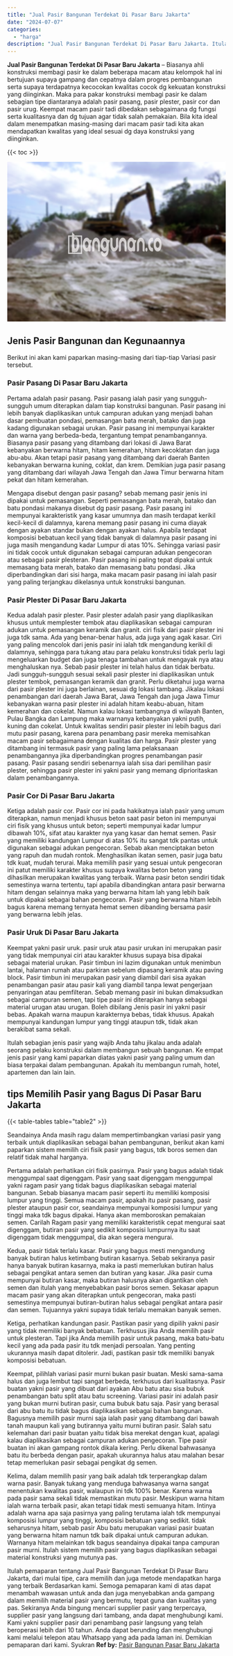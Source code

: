```yaml
---
title: "Jual Pasir Bangunan Terdekat Di Pasar Baru Jakarta"
date: "2024-07-07"
categories: 
  - "harga"
description: "Jual Pasir Bangunan Terdekat Di Pasar Baru Jakarta. Itulah pemaparan tentang Jual Pasir Bangunan Terdekat Di Pasar Baru Jakarta, dari mulai tipe, cara memili..."
---
```


**Jual Pasir Bangunan Terdekat Di Pasar Baru Jakarta** – Biasanya ahli konstruksi membagi pasir ke dalam beberapa macam atau kelompok hal ini bertujuan supaya gampang dan cepatnya dalam progres pembangunan serta supaya terdapatnya kecocokan kwalitas cocok dg kekuatan konstruksi yang diinginkan. Maka para pakar konstruksi membagi pasir ke dalam sebagian tipe diantaranya adalah pasir pasang, pasir plester, pasir cor dan pasir urug. Keempat macam pasir tadi dibedakan sebagaimana dg fungsi serta kualitasnya dan dg tujuan agar tidak salah pemakaian. Bila kita ideal dalam menempatkan masing-masing dari macam pasir tadi kita akan mendapatkan kwalitas yang ideal sesuai dg daya konstruksi yang diinginkan.

{{< toc >}}

![Jual Pasir Bangunan Terdekat Di Pasar Baru Jakarta](/images/jual-pasir-bangunan-42.png)

## Jenis Pasir Bangunan dan Kegunaannya

Berikut ini akan kami paparkan masing-masing dari tiap-tiap Variasi pasir tersebut.

### Pasir Pasang Di Pasar Baru Jakarta

Pertama adalah pasir pasang. Pasir pasang ialah pasir yang sungguh-sungguh umum diterapkan dalam tiap konstruksi bangunan. Pasir pasang ini lebih banyak diaplikasikan untuk campuran adukan yang menjadi bahan dasar pembuatan pondasi, pemasangan bata merah, batako dan juga kadang digunakan sebagai urukan. Pasir pasang ini mempunyai karakter dan warna yang berbeda-beda, tergantung tempat penambangannya. Biasanya pasir pasang yang ditambang dari lokasi di Jawa Barat kebanyakan berwarna hitam, hitam kemerahan, hitam kecoklatan dan juga abu-abu. Akan tetapi pasir pasang yang ditambang dari daerah Banten kebanyakan berwarna kuning, coklat, dan krem. Demikian juga pasir pasang yang ditambang dari wilayah Jawa Tengah dan Jawa Timur berwarna hitam pekat dan hitam kemerahan.

Mengapa disebut dengan pasir pasang? sebab memang pasir jenis ini dipakai untuk pemasangan. Seperti pemasangan bata merah, batako dan batu pondasi makanya disebut dg pasir pasang. Pasir pasang ini mempunyai karakteristik yang kasar umumnya dan masih terdapat kerikil kecil-kecil di dalamnya, karena memang pasir pasang ini cuma diayak dengan ayakan standar bukan dengan ayakan halus. Apabila terdapat komposisi bebatuan kecil yang tidak banyak di dalamnya pasir pasang ini juga masih mengandung kadar Lumpur di atas 10%. Sehingga variasi pasir ini tidak cocok untuk digunakan sebagai campuran adukan pengecoran atau sebagai pasir plesteran. Pasir pasang ini paling tepat dipakai untuk memasang bata merah, batako dan memasang batu pondasi. Jika diperbandingkan dari sisi harga, maka macam pasir pasang ini ialah pasir yang paling terjangkau dikelasnya untuk konstruksi bangunan.

### Pasir Plester Di Pasar Baru Jakarta

Kedua adalah pasir plester. Pasir plester adalah pasir yang diaplikasikan khusus untuk memplester tembok atau diaplikasikan sebagai campuran adukan untuk pemasangan keramik dan granit. ciri fisik dari pasir plester ini juga tdk sama. Ada yang benar-benar halus, ada juga yang agak kasar. Ciri yang paling mencolok dari jenis pasir ini ialah tdk mengandung kerikil di dalamnya, sehingga para tukang atau para pelaku konstruksi tidak perlu lagi mengeluarkan budget dan juga tenaga tambahan untuk mengayak nya atau menghaluskan nya. Sebab pasir plester ini telah halus dan tidak berbatu. Jadi sungguh-sungguh sesuai sekali pasir plester ini diaplikasikan untuk plester tembok, pemasangan keramik dan granit. Perlu diketahui juga warna dari pasir plester ini juga berlainan, sesuai dg lokasi tambang. Jikalau lokasi penambangan dari daerah Jawa Barat, Jawa Tengah dan juga Jawa Timur kebanyakan warna pasir plester ini adalah hitam keabu-abuan, hitam kemerahan dan cokelat. Namun kalau lokasi tambangnya di wilayah Banten, Pulau Bangka dan Lampung maka warnanya kebanyakan yakni putih, kuning dan cokelat. Untuk kwalitas sendiri pasir plester ini lebih bagus dari mutu pasir pasang, karena para penambang pasir mereka memisahkan macam pasir sebagaimana dengan kualitas dan harga. Pasir plester yang ditambang ini termasuk pasir yang paling lama pelaksanaan penambangannya jika diperbandingkan progres penambangan pasir pasang. Pasir pasang sendiri sebenarnya ialah sisa dari pemilihan pasir plester, sehingga pasir plester ini yakni pasir yang memang diprioritaskan dalam penambangannya.

### Pasir Cor Di Pasar Baru Jakarta

Ketiga adalah pasir cor. Pasir cor ini pada hakikatnya ialah pasir yang umum diterapkan, namun menjadi khusus beton saat pasir beton ini mempunyai ciri fisik yang khusus untuk beton; seperti mempunyai kadar lumpur dibawah 10%, sifat atau karakter nya yang kasar dan hemat semen. Pasir yang memiliki kandungan Lumpur di atas 10% itu sangat tdk pantas untuk digunakan sebagai adukan pengecoran. Sebab akan menciptakan beton yang rapuh dan mudah rontok. Menghasilkan ikatan semen, pasir juga batu tdk kuat, mudah terurai. Maka memilih pasir yang sesuai untuk pengecoran ini patut memiliki karakter khusus supaya kwalitas beton beton yang dihasilkan merupakan kwalitas yang terbaik. Warna pasir beton sendiri tidak semestinya warna tertentu, tapi apabila dibandingkan antara pasir berwarna hitam dengan selainnya maka yang berwarna hitam lah yang lebih baik untuk dipakai sebagai bahan pengecoran. Pasir yang berwarna hitam lebih bagus karena memang ternyata hemat semen dibanding bersama pasir yang berwarna lebih jelas.

### Pasir Uruk Di Pasar Baru Jakarta

Keempat yakni pasir uruk. pasir uruk atau pasir urukan ini merupakan pasir yang tidak mempunyai ciri atau karakter khusus supaya bisa dipakai sebagai material urukan. Pasir timbun ini lazim digunakan untuk menimbun lantai, halaman rumah atau parkiran sebelum dipasang keramik atau paving block. Pasir timbun ini merupakan pasir yang diambil dari sisa ayakan penambangan pasir atau pasir kali yang diambil tanpa lewat pengerjaan penyaringan atau pemfilteran. Sebab memang pasir ini bukan dimaksudkan sebagai campuran semen, tapi tipe pasir ini diterapkan hanya sebagai material urugan atau urugan. Boleh dibilang Jenis pasir ini yakni pasir bebas. Apakah warna maupun karakternya bebas, tidak khusus. Apakah mempunyai kandungan lumpur yang tinggi ataupun tdk, tidak akan berakibat sama sekali.

Itulah sebagian jenis pasir yang wajib Anda tahu jikalau anda adalah seorang pelaku konstruksi dalam membangun sebuah bangunan. Ke empat jenis pasir yang kami paparkan diatas yakni pasir yang paling umum dan biasa terpakai dalam pembangunan. Apakah itu membangun rumah, hotel, apartemen dan lain lain.

## tips Memilih Pasir yang Bagus Di Pasar Baru Jakarta

{{< table-tables table="table2" >}}

Seandainya Anda masih ragu dalam mempertimbangkan variasi pasir yang terbaik untuk diaplikasikan sebagai bahan pembangunan, berikut akan kami paparkan sistem memilih ciri fisik pasir yang bagus, tdk boros semen dan relatif tidak mahal harganya.

Pertama adalah perhatikan ciri fisik pasirnya. Pasir yang bagus adalah tidak menggumpal saat digenggam. Pasir yang saat digenggam menggumpal yakni ragam pasir yang tidak bagus diaplikasikan sebagai material bangunan. Sebab biasanya macam pasir seperti itu memiliki komposisi lumpur yang tinggi. Semua macam pasir, apakah itu pasir pasang, pasir plester ataupun pasir cor, seandainya mempunyai komposisi lumpur yang tinggi maka tdk bagus dipakai. Hanya akan memboroskan pemakaian semen. Carilah Ragam pasir yang memiliki karakteristik cepat mengurai saat digenggam, butiran pasir yang sedikit komposisi lumpurnya itu saat digenggam tidak menggumpal, dia akan segera mengurai.

Kedua, pasir tidak terlalu kasar. Pasir yang bagus mesti mengandung banyak butiran halus ketimbang butiran kasarnya. Sebab sekiranya pasir hanya banyak butiran kasarnya, maka ia pasti memerlukan butiran halus sebagai pengikat antara semen dan butiran yang kasar. Jika pasir cuma mempunyai butiran kasar, maka butiran halusnya akan digantikan oleh semen dan itulah yang menyebabkan pasir boros semen. Sekasar apapun macam pasir yang akan diterapkan untuk pengecoran, maka pasti semestinya mempunyai butiran-butiran halus sebagai pengikat antara pasir dan semen. Tujuannya yakni supaya tidak terlalu memakan banyak semen.

Ketiga, perhatikan kandungan pasir. Pastikan pasir yang dipilih yakni pasir yang tidak memiliki banyak bebatuan. Terkhusus jika Anda memilih pasir untuk plesteran. Tapi jika Anda memilih pasir untuk pasang, maka batu-batu kecil yang ada pada pasir itu tdk menjadi persoalan. Yang penting ukurannya masih dapat ditolerir. Jadi, pastikan pasir tdk memiliki banyak komposisi bebatuan.

Keempat, pilihlah variasi pasir murni bukan pasir buatan. Meski sama-sama halus dan juga lembut tapi sangat berbeda, terkhusus dari kualitasnya. Pasir buatan yakni pasir yang dibuat dari ayakan Abu batu atau sisa bubuk penambangan batu split atau batu screening. Variasi pasir ini adalah pasir yang bukan murni butiran pasir, cuma bubuk batu saja. Pasir yang berasal dari abu batu itu tidak bagus diaplikasikan sebagai bahan bangunan. Bagusnya memilih pasir murni saja ialah pasir yang ditambang dari bawah tanah maupun kali yang butirannya yaitu murni butiran pasir. Salah satu kelemahan dari pasir buatan yaitu tidak bisa merekat dengan kuat, apalagi kalau diaplikasikan sebagai campuran adukan pengecoran. Tipe pasir buatan ini akan gampang rontok dikala kering. Perlu dikenal bahwasanya batu itu berbeda dengan pasir, apakah ukurannya halus atau malahan besar tetap memerlukan pasir sebagai pengikat dg semen.

Kelima, dalam memilih pasir yang baik adalah tdk terperangkap dalam warna pasir. Banyak tukang yang menduga bahwasanya warna sangat menentukan kwalitas pasir, walaupun ini tdk 100% benar. Karena warna pada pasir sama sekali tidak memastikan mutu pasir. Meskipun warna hitam ialah warna terbaik pasir, akan tetapi tidak mesti semuanya hitam. Intinya adalah warna apa saja pasirnya yang paling terutama ialah tdk mempunyai komposisi lumpur yang tinggi, komposisi bebatuan yang sedikit. tidak seharusnya hitam, sebab pasir Abu batu merupakan variasi pasir buatan yang berwarna hitam namun tdk baik dipakai untuk campuran adukan. Warnanya hitam melainkan tdk bagus seandainya dipakai tanpa campuran pasir murni. Itulah sistem memilih pasir yang bagus diaplikasikan sebagai material konstruksi yang mutunya pas.

Itulah pemaparan tentang Jual Pasir Bangunan Terdekat Di Pasar Baru Jakarta, dari mulai tipe, cara memilih dan juga metode mendapatkan harga yang terbaik Berdasarkan kami. Semoga pemaparan kami di atas dapat menambah wawasan untuk anda dan juga menyebabkan anda gampang dalam memilih material pasir yang bermutu, tepat guna dan kualitas yang pas. Sekiranya Anda bingung mencari supplier pasir yang terpercaya, supplier pasir yang langsung dari tambang, anda dapat menghubungi kami. Kami yakni supplier pasir dari penambang pasir langsung yang telah beroperasi lebih dari 10 tahun. Anda dapat berunding dan menghubungi kami melalui telepon atau Whatsapp yang ada pada laman ini. Demikian pemaparan dari kami. Syukran
**Ref by:** [Pasir Bangunan Pasar Baru Jakarta](https://id.wikipedia.org/wiki/Pasir)
